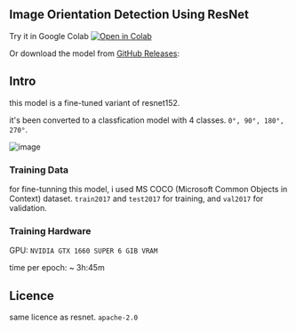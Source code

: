 ##  Image Orientation Detection Using ResNet


Try it in Google Colab [![Open in Colab](https://colab.research.google.com/assets/colab-badge.svg)](https://colab.research.google.com/drive/1VQ0U_WUIAObFzZtm9WEQWap8i6C6NMHW?usp=sharing)

Or download the model from [GitHub Releases](https://github.com/parsapoorsh/resnet-ixion/releases):

## Intro
this model is a fine-tuned variant of resnet152.

it's been converted to a classfication model with 4 classes. `0°, 90°, 180°, 270°`.

![image](https://raw.githubusercontent.com/parsapoorsh/resnet-ixion/refs/heads/master/README.jpg)


### Training Data
for fine-tunning this model, i used MS COCO (Microsoft Common Objects in Context) dataset.
`train2017` and `test2017` for training, and `val2017` for validation.

### Training Hardware
GPU: `NVIDIA GTX 1660 SUPER 6 GIB VRAM`

time per epoch: ~ 3h:45m

## Licence
same licence as resnet. `apache-2.0`

